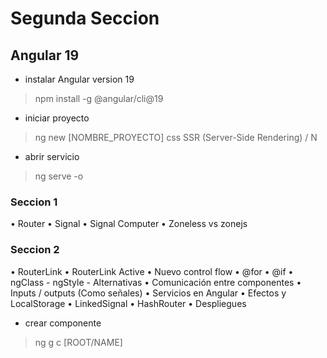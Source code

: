 # Segunda Seccion

## Angular 19

- instalar Angular version 19
> npm install -g @angular/cli@19

- iniciar proyecto
> ng new [NOMBRE_PROYECTO]
> css
> SSR (Server-Side Rendering) / N

- abrir servicio
> ng serve -o

### Seccion 1

• Router
• Signal
• Signal Computer
• Zoneless vs zonejs 


### Seccion 2

• RouterLink
• RouterLink Active
• Nuevo control flow
• @for
• @if
• ngClass - ngStyle - Alternativas
• Comunicación entre componentes
• Inputs / outputs (Como señales)
• Servicios en Angular
• Efectos y LocalStorage
• LinkedSignal
• HashRouter
• Despliegues


- crear componente
> ng g c [ROOT/NAME]

